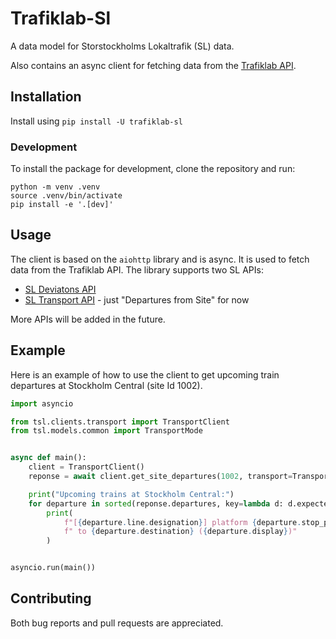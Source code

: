# Trafiklab-Sl

A data model for Storstockholms Lokaltrafik (SL) data.

Also contains an async client for fetching data from the [Trafiklab API](https://www.trafiklab.se/api/).

## Installation

Install using `pip install -U trafiklab-sl`

### Development

To install the package for development, clone the repository and run:
```shell
python -m venv .venv
source .venv/bin/activate
pip install -e '.[dev]'
```

## Usage

The client is based on the `aiohttp` library and is async. It is used to fetch data from the Trafiklab API.
The library supports two SL APIs:
- [SL Deviatons API](https://www.trafiklab.se/api/trafiklab-apis/sl/deviations/)
- [SL Transport API](https://www.trafiklab.se/api/trafiklab-apis/sl/transport/) - just "Departures from Site" for now

More APIs will be added in the future.

## Example

Here is an example of how to use the client to get upcoming train departures at Stockholm Central (site Id 1002).

```python
import asyncio

from tsl.clients.transport import TransportClient
from tsl.models.common import TransportMode


async def main():
    client = TransportClient()
    reponse = await client.get_site_departures(1002, transport=TransportMode.TRAIN)

    print("Upcoming trains at Stockholm Central:")
    for departure in sorted(reponse.departures, key=lambda d: d.expected):
        print(
            f"[{departure.line.designation}] platform {departure.stop_point.designation}"
            f" to {departure.destination} ({departure.display})"
        )


asyncio.run(main())
```

## Contributing

Both bug reports and pull requests are appreciated.
